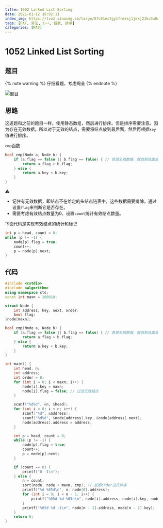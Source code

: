 ```yaml
---
title: 1052 Linked List Sorting
date: 2021-01-12 18:02:11
index_img: https://tva2.sinaimg.cn/large/87c01ec7gy1frmrsj1jekj21hc0u0dox.jpg
tags: [PAT, 算法, C++, 链表, 排序]
categories: [PAT]
---
```


# 1052 Linked List Sorting

## 题目

{% note warning %}
仔细看题，考虑周全
{% endnote %}

![题目](https://gitee.com/yoyhm/oss/raw/master/uPic/7Q2QCm.png)

## 思路

这道题和之前的题目一样，使用静态数组，然后进行排序。但是排序需要注意。因为存在无效数据，所以对于无效的结点，需要将结点放到最后面，然后再根据`key`值进行排序。

`cmp`函数

```C++
bool cmp(Node a, Node b) {
    if (a.flag == false || b.flag == false) { // 若是无效数据，就放到后面去，若数据有效，则根据key值放到前面
        return a.flag > b.flag;
    } else {
        return a.key < b.key;
    }
}
```

⚠️

- 记住有无效数据，即结点不在给定的头结点链表中，这些数据需要排除。通过设置`flag`来判断它是否存在。
- 需要考虑有效结点数量为0，设置`count`统计有效结点数量。

下面代码是实现有效结点的统计和标记


```C++
int p = head, count = 0;
while (p != -1) {
	node[p].flag = true;
	count++;
	p = node[p].next;
}
```

## 代码

```C++
#include <cstdio>
#include <algorithm>
using namespace std;
const int maxn = 100010;

struct Node {
    int address, key, next, order;
    bool flag;
}node[maxn];

bool cmp(Node a, Node b) {
    if (a.flag == false || b.flag == false) { // 若是无效数据，就放到后面去，若数据有效，则根据key值放到前面
        return a.flag > b.flag;
    } else {
        return a.key < b.key;
    }
}

int main() {
    int head, n;
    int address;
    int order = 0;
    for (int i = 0; i < maxn; i++) {
        node[i].key = maxn;
        node[i].flag = false; // 过滤无效结点
    }

    scanf("%d%d", &n, &head);
    for (int i = 0; i < n; i++) {
        scanf("%d", &address);
        scanf("%d%d", &node[address].key, &node[address].next);
        node[address].address = address;
    }

    int p = head, count = 0;
    while (p != -1) {
        node[p].flag = true;
        count++;
        p = node[p].next;
    }

    if (count == 0) {
        printf("0 -1\n");
    } else {
        n = count;
        sort(node, node + maxn, cmp); // 按照order进行排序
        printf("%d %05d\n", n, node[0].address);
        for (int i = 0; i < n - 1; i++) {
            printf("%05d %d %05d\n", node[i].address, node[i].key, node[i + 1].address);
        }
        printf("%05d %d -1\n", node[n - 1].address, node[n - 1].key);
    }
    return 0;
}
```
